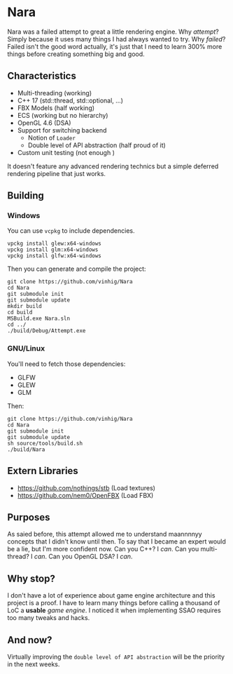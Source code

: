 # Nara

Nara was a failed attempt to great a little rendering engine. Why *attempt*? Simply because it uses many things I had always wanted to try. Why *failed*? Failed isn't the good word actually, it's just that I need to learn 300% more things before creating something big and good.

## Characteristics

* Multi-threading (working)
* C++ 17 (std::thread, std::optional, ...)
* FBX Models (half working)
* ECS (working but no hierarchy)
* OpenGL 4.6 (DSA)
* Support for switching backend
    * Notion of `Loader`
    * Double level of API abstraction (half proud of it)
* Custom unit testing (not enough )

It doesn't feature any advanced rendering technics but a simple deferred rendering pipeline that just works.

## Building

### Windows

You can use `vcpkg` to include dependencies.

```
vpckg install glew:x64-windows
vpckg install glm:x64-windows
vpckg install glfw:x64-windows
```

Then you can generate and compile the project:

```
git clone https://github.com/vinhig/Nara
cd Nara
git submodule init
git submodule update
mkdir build
cd build
MSBuild.exe Nara.sln
cd ../
./build/Debug/Attempt.exe
```

### GNU/Linux

You'll need to fetch those dependencies:

* GLFW
* GLEW
* GLM

Then:

```
git clone https://github.com/vinhig/Nara
cd Nara
git submodule init
git submodule update
sh source/tools/build.sh
./build/Nara
```

## Extern Libraries

* https://github.com/nothings/stb (Load textures)
* https://github.com/nem0/OpenFBX (Load FBX)

## Purposes

As saied before, this attempt allowed me to understand maannnnyy concepts that I didn't know until then. To say that I became an expert would be a lie, but I'm more confident now. Can you C++? I *can*. Can you multi-thread? I *can*. Can you OpenGL DSA? I *can*.

## Why stop?

I don't have a lot of experience about game engine architecture and this project is a proof. I have to learn many things before calling a thousand of LoC a **usable** *game engine*. I noticed it when implementing SSAO requires too many tweaks and hacks.

## And now?

Virtually improving the `double level of API abstraction` will be the priority in the next weeks.
